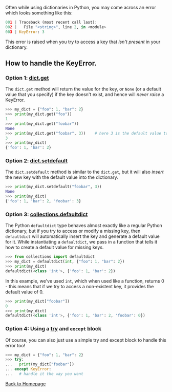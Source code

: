 Often while using dictionaries in Python, you may come across an error which looks something like this:
```py
001 | Traceback (most recent call last):
002 |   File "<string>", line 2, in <module>
003 | KeyError: 3
```
This error is raised when you try to access a key that _isn't present_ in your dictionary.

## How to handle the KeyError.
### Option 1: [dict.get](https://docs.python.org/3/library/stdtypes.html#dict.get)
The `dict.get` method will return the value for the key, or `None` (or a default value that you specify) if the key doesn't exist, and hence will _never raise_ a KeyError.
```py
>>> my_dict = {"foo": 1, "bar": 2}
>>> print(my_dict.get("foo"))
1
>>> print(my_dict.get("foobar"))
None
>>> print(my_dict.get("foobar", 3))    # here 3 is the default value to be returned, in case the key doesn't exist
3
>>> print(my_dict)
{'foo': 1, 'bar': 2}
```
### Option 2: [dict.setdefault](https://docs.python.org/3/library/stdtypes.html#dict.setdefault)
The `dict.setdefault` method is similar to the `dict.get`, but it will also _insert_ the new key with the default value into the dictionary.
```py
>>> print(my_dict.setdefault("foobar", 3))
None
>>> print(my_dict)
{'foo': 1, 'bar': 2, 'foobar': 3}
```
### Option 3: [collections.defaultdict](https://docs.python.org/3/library/collections.html#collections.defaultdict)
The Python `defaultdict` type behaves almost exactly like a regular Python dictionary, but if you try to access or modify a missing key, then `defaultdict` will automatically insert the key and generate a default value for it.
While instantiating a `defaultdict`, we pass in a function that tells it how to create a default value for missing keys.
```py
>>> from collections import defaultdict
>>> my_dict = defaultdict(int, {"foo": 1, "bar": 2})
>>> print(my_dict)
defaultdict(<class 'int'>, {'foo': 1, 'bar': 2})
```
In this example, we've used `int`, which when used like a function, returns 0 - this means that if we try to access a non-existent key, it provides the default value of 0.
```py
>>> print(my_dict["foobar"])
0
>>> print(my_dict)
defaultdict(<class 'int'>, {'foo': 1, 'bar': 2, 'foobar': 0})
```
### Option 4: Using a [try](https://docs.python.org/3/reference/compound_stmts.html#try) and `except` block
Of course, you can also just use a simple try and except block to handle this error too!
```py
>>> my_dict = {"foo": 1, "bar": 2}
>>> try:
...   print(my_dict["foobar"])
... except KeyError:
...   # handle it the way you want
```
[Back to Homepage](https://anand2312.github.io)

